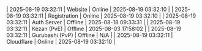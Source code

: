| 2025-08-19 03:32:11 | Website | Online | 2025-08-19 03:32:10 |
| 2025-08-19 03:32:11 | Registration | Online | 2025-08-19 03:32:10 |
| 2025-08-19 03:32:11 | Auth Server | Offline | 2025-08-18 09:33:31 |
| 2025-08-19 03:32:11 | Kezan (PvE) | Offline | 2025-08-03 17:58:02 |
| 2025-08-19 03:32:11 | Gurubashi (PvP) | Offline | N/A |
| 2025-08-19 03:32:11 | Cloudflare | Online | 2025-08-19 03:32:10 |
